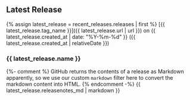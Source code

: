## Latest Release

{% assign latest_release = recent_releases.releases | first %}
[{{ latest_release.tag_name }}]({{ latest_release.url | url }}) on <time>{{ latest_release.created_at | date: "%Y-%m-%d" }}</time>
({{ latest_release.created_at | relativeDate }})

### {{ latest_release.name }}

{%- comment %}
  GitHub returns the contents of a release as Markdown apparently, so we use
  our custom `markdown` filter here to convert the markdown content into HTML.
{% endcomment -%}
{{ latest_release.releasenotes_md | markdown }}
